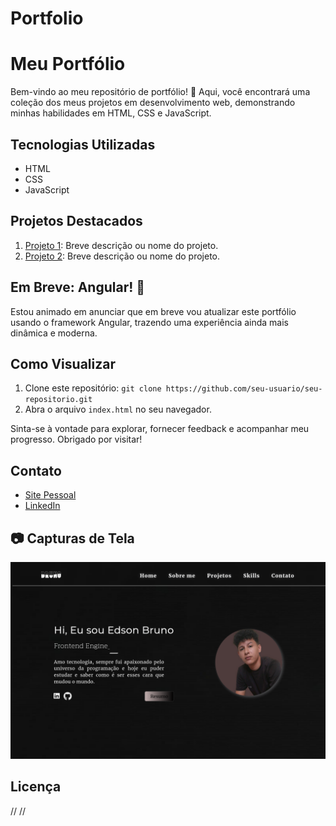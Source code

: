 # Portfolio


# Meu Portfólio

Bem-vindo ao meu repositório de portfólio! 🌟 Aqui, você encontrará uma coleção dos meus projetos em desenvolvimento web, demonstrando minhas habilidades em HTML, CSS e JavaScript.

## Tecnologias Utilizadas
- HTML
- CSS
- JavaScript

## Projetos Destacados
1. [Projeto 1](link_projeto_1): Breve descrição ou nome do projeto.
2. [Projeto 2](link_projeto_2): Breve descrição ou nome do projeto.

## Em Breve: Angular! 🚀
Estou animado em anunciar que em breve vou atualizar este portfólio usando o framework Angular, trazendo uma experiência ainda mais dinâmica e moderna.

## Como Visualizar
1. Clone este repositório: `git clone https://github.com/seu-usuario/seu-repositorio.git`
2. Abra o arquivo `index.html` no seu navegador.

Sinta-se à vontade para explorar, fornecer feedback e acompanhar meu progresso. Obrigado por visitar!

## Contato
- [Site Pessoal](edsonbruno.kesug.com)
- [LinkedIn](https://www.linkedin.com/in/edson-bruno-dev/)

## 📷 Capturas de Tela
![dev](./img.png)

## Licença
// //
